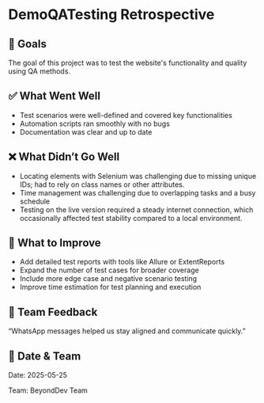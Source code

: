 <!DOCTYPE html>
<html lang="en">
<head>
  <meta charset="UTF-8">
  <title>DemoQATesting Retrospective</title>
</head>
<body>

  <h1>DemoQATesting Retrospective</h1>

<h2>🎯 Goals</h2>
<p>The goal of this project was to test the website's functionality and quality using QA methods.</p>

<h2>✅ What Went Well</h2>
<ul>
  <li>Test scenarios were well-defined and covered key functionalities</li>
  <li>Automation scripts ran smoothly with no bugs</li>
  <li>Documentation was clear and up to date</li>
</ul>


<h2>❌ What Didn’t Go Well</h2>
  <ul>
  <li>Locating elements with Selenium was challenging due to missing unique IDs; had to rely on class names or other attributes.</li>
  <li>Time management was challenging due to overlapping tasks and a busy schedule</li>
  <li>Testing on the live version required a steady internet connection, which occasionally affected test stability compared to a local environment.</li>
</ul>


<h2>🔧 What to Improve</h2>
<ul>
  <li>Add detailed test reports with tools like Allure or ExtentReports</li>
  <li>Expand the number of test cases for broader coverage</li>
  <li>Include more edge case and negative scenario testing</li>
  <li>Improve time estimation for test planning and execution</li>
</ul>


<h2>💬 Team Feedback </h2>
<p>“WhatsApp messages helped us stay aligned and communicate quickly.”</p>

<h2>📆 Date & Team</h2>
  <p>Date: 2025-05-25</p>
  <p>Team: BeyondDev Team </p>

</body>
</html>
